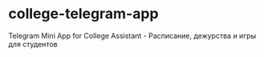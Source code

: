 # college-telegram-app
Telegram Mini App for College Assistant - Расписание, дежурства и игры для студентов
